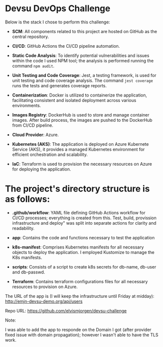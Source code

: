 
# Devsu DevOps Challenge

Below is the stack I chose to perform this challenge:

* **SCM**: All components related to this project are hosted on GitHub as the central repository.

* **CI/CD**: GitHub Actions the CI/CD pipeline automation.

* **Static Code Analysis**: To identify potential vulnerabilities and issues within the code I used NPM tool; the analysis is performed running the command `npm audit`.

* **Unit Testing and Code Coverage**: Jest, a testing framework, is used for unit testing and code coverage analysis. The command `jest coverage` runs the tests and generates coverage reports.

* **Containerization**: Docker is utilized to containerize the application, facilitating consistent and isolated deployment across various environments.

* **Images Registry**: DockerHub is used to store and manage container images. After build process, the images are pushed to the DockerHub from CI/CD pipeline.

* **Cloud Provider**: Azure.

* **Kubernetes (AKS)**: The application is deployed on Azure Kubernete Service (AKS), it provides a managed Kubernetes environment for efficient orchestration and scalability.

* **IaC**: Terraform is used to provision the necessary resources on Azure for deploying the application.

# The project's directory structure is as follows:

* **.github/workflow**: YAML file defining GitHub Actions workflow for CI/CD processes; everything is created from this. Test, build, provission infrastructure and deploy" was split into separate actions for clarity and readability.

* **app**: Contains the code and functions necessary to test the application

* **k8s-manifest**: Comprises Kubernetes manifests for all necessary objects to deploy the application. I employed Kustomize to manage the K8s manifests.

* **scripts**: Consists of a script to create k8s secrets for db-name, db-user and db-passwd.

* **Terraform**: Contains terraform configurations files for all necessary resources to provision on Azure.


The URL of the app is (I will keep the infrastructure until Friday at midday):
http://emjn-devsu-demo.org/api/users

Repo URL:
https://github.com/elvismjorgen/devsu-challenge


Note:

I was able to add the app to responde on the Domain I got (after provider fixed issue with domain propagation); however I wasn't able to have the TLS work.
